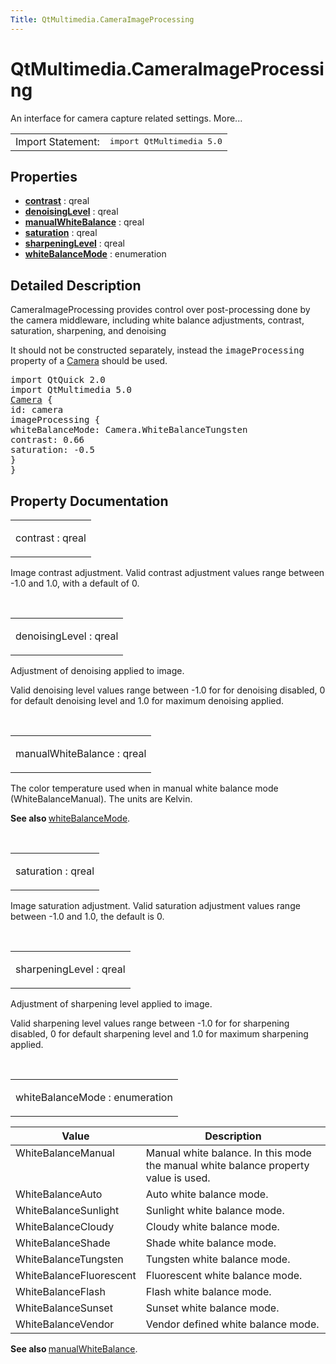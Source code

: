 ```yaml
---
Title: QtMultimedia.CameraImageProcessing
---
```


# QtMultimedia.CameraImageProcessing

<span class="subtitle"></span>
<!-- $$$CameraImageProcessing-brief -->
<p>An interface for camera capture related settings. More...</p>
<!-- @@@CameraImageProcessing -->
<table class="alignedsummary">
<tr><td class="memItemLeft rightAlign topAlign"> Import Statement:</td><td class="memItemRight bottomAlign"> </b><tt>import QtMultimedia 5.0</tt></td></tr></table><ul>
</ul>
<h2>Properties</h2>
<ul>
<li class="fn"><b><b><a href="#contrast-prop">contrast</a></b></b> : qreal</li>
<li class="fn"><b><b><a href="#denoisingLevel-prop">denoisingLevel</a></b></b> : qreal</li>
<li class="fn"><b><b><a href="#manualWhiteBalance-prop">manualWhiteBalance</a></b></b> : qreal</li>
<li class="fn"><b><b><a href="#saturation-prop">saturation</a></b></b> : qreal</li>
<li class="fn"><b><b><a href="#sharpeningLevel-prop">sharpeningLevel</a></b></b> : qreal</li>
<li class="fn"><b><b><a href="#whiteBalanceMode-prop">whiteBalanceMode</a></b></b> : enumeration</li>
</ul>
<!-- $$$CameraImageProcessing-description -->
<h2>Detailed Description</h2>
<p>CameraImageProcessing provides control over post-processing done by the camera middleware, including white balance adjustments, contrast, saturation, sharpening, and denoising</p>
<p>It should not be constructed separately, instead the <tt>imageProcessing</tt> property of a <a href="QtMultimedia.Camera.md">Camera</a> should be used.</p>
<pre class="qml">import QtQuick 2.0
import QtMultimedia 5.0
<span class="type"><a href="QtMultimedia.Camera.md">Camera</a></span> {
<span class="name">id</span>: <span class="name">camera</span>
<span class="type">imageProcessing</span> {
<span class="name">whiteBalanceMode</span>: <span class="name">Camera</span>.<span class="name">WhiteBalanceTungsten</span>
<span class="name">contrast</span>: <span class="number">0.66</span>
<span class="name">saturation</span>: -<span class="number">0.5</span>
}
}</pre>
<!-- @@@CameraImageProcessing -->
<h2>Property Documentation</h2>
<!-- $$$contrast -->
<table class="qmlname"><tr valign="top"><td class="tblQmlPropNode"><p><span class="name">contrast</span> : <span class="type">qreal</span></p></td></tr></table><p>Image contrast adjustment. Valid contrast adjustment values range between -1.0 and 1.0, with a default of 0.</p>
<!-- @@@contrast -->
<br/>
<!-- $$$denoisingLevel -->
<table class="qmlname"><tr valign="top"><td class="tblQmlPropNode"><p><span class="name">denoisingLevel</span> : <span class="type">qreal</span></p></td></tr></table><p>Adjustment of denoising applied to image.</p>
<p>Valid denoising level values range between -1.0 for for denoising disabled, 0 for default denoising level and 1.0 for maximum denoising applied.</p>
<!-- @@@denoisingLevel -->
<br/>
<!-- $$$manualWhiteBalance -->
<table class="qmlname"><tr valign="top"><td class="tblQmlPropNode"><p><span class="name">manualWhiteBalance</span> : <span class="type">qreal</span></p></td></tr></table><p>The color temperature used when in manual white balance mode (WhiteBalanceManual). The units are Kelvin.</p>
<p><b>See also </b><a href="#whiteBalanceMode-prop">whiteBalanceMode</a>.</p>
<!-- @@@manualWhiteBalance -->
<br/>
<!-- $$$saturation -->
<table class="qmlname"><tr valign="top"><td class="tblQmlPropNode"><p><span class="name">saturation</span> : <span class="type">qreal</span></p></td></tr></table><p>Image saturation adjustment. Valid saturation adjustment values range between -1.0 and 1.0, the default is 0.</p>
<!-- @@@saturation -->
<br/>
<!-- $$$sharpeningLevel -->
<table class="qmlname"><tr valign="top"><td class="tblQmlPropNode"><p><span class="name">sharpeningLevel</span> : <span class="type">qreal</span></p></td></tr></table><p>Adjustment of sharpening level applied to image.</p>
<p>Valid sharpening level values range between -1.0 for for sharpening disabled, 0 for default sharpening level and 1.0 for maximum sharpening applied.</p>
<!-- @@@sharpeningLevel -->
<br/>
<!-- $$$whiteBalanceMode -->
<table class="qmlname"><tr valign="top"><td class="tblQmlPropNode"><p><span class="name">whiteBalanceMode</span> : <span class="type">enumeration</span></p></td></tr></table><table class="generic">
<thead><tr class="qt-style"><th >Value</th><th >Description</th></tr></thead>
<tr valign="top"><td >WhiteBalanceManual</td><td >Manual white balance. In this mode the manual white balance property value is used.</td></tr>
<tr valign="top"><td >WhiteBalanceAuto</td><td >Auto white balance mode.</td></tr>
<tr valign="top"><td >WhiteBalanceSunlight</td><td >Sunlight white balance mode.</td></tr>
<tr valign="top"><td >WhiteBalanceCloudy</td><td >Cloudy white balance mode.</td></tr>
<tr valign="top"><td >WhiteBalanceShade</td><td >Shade white balance mode.</td></tr>
<tr valign="top"><td >WhiteBalanceTungsten</td><td >Tungsten white balance mode.</td></tr>
<tr valign="top"><td >WhiteBalanceFluorescent</td><td >Fluorescent white balance mode.</td></tr>
<tr valign="top"><td >WhiteBalanceFlash</td><td >Flash white balance mode.</td></tr>
<tr valign="top"><td >WhiteBalanceSunset</td><td >Sunset white balance mode.</td></tr>
<tr valign="top"><td >WhiteBalanceVendor</td><td >Vendor defined white balance mode.</td></tr>
</table>
<p><b>See also </b><a href="#manualWhiteBalance-prop">manualWhiteBalance</a>.</p>
<!-- @@@whiteBalanceMode -->
<br/>
